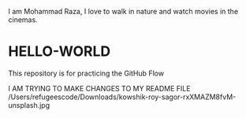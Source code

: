I am Mohammad Raza, I love to walk in nature and watch movies in the cinemas.
# HELLO-WORLD
This repository is for practicing the GitHub Flow

I AM TRYING TO MAKE CHANGES TO MY README FILE
/Users/refugeescode/Downloads/kowshik-roy-sagor-rxXMAZM8fvM-unsplash.jpg